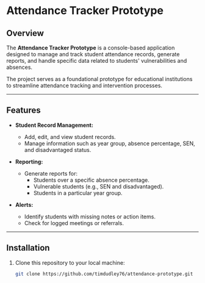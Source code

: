 # Attendance Tracker Prototype

## Overview
The **Attendance Tracker Prototype** is a console-based application designed to manage and track student attendance records, generate reports, and handle specific data related to students' vulnerabilities and absences.

The project serves as a foundational prototype for educational institutions to streamline attendance tracking and intervention processes.

---

## Features
- **Student Record Management:**
  - Add, edit, and view student records.
  - Manage information such as year group, absence percentage, SEN, and disadvantaged status.

- **Reporting:**
  - Generate reports for:
    - Students over a specific absence percentage.
    - Vulnerable students (e.g., SEN and disadvantaged).
    - Students in a particular year group.

- **Alerts:**
  - Identify students with missing notes or action items.
  - Check for logged meetings or referrals.

---

## Installation
1. Clone this repository to your local machine:
   ```bash
   git clone https://github.com/timdudley76/attendance-prototype.git

